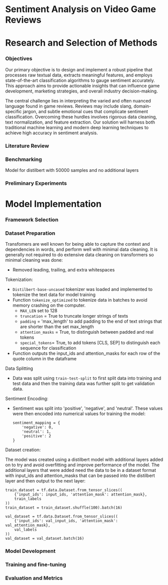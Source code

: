 # Sentiment Analysis on Video Game Reviews

# Research and Selection of Methods
### Objectives
Our primary objective is to design and implement a robust pipeline that processes raw textual data, extracts meaningful features, and employs state-of-the-art classification algorithms to gauge sentiment accurately. This approach aims to provide actionable insights that can influence game development, marketing strategies, and overall industry decision-making.

The central challenge lies in interpreting the varied and often nuanced language found in game reviews. Reviews may include slang, domain-specific jargon, and subtle emotional cues that complicate sentiment classification. Overcoming these hurdles involves rigorous data cleaning, text normalization, and feature extraction. Our solution will harness both traditional machine learning and modern deep learning techniques to achieve high accuracy in sentiment analysis.


### Literature Review
### Benchmarking

Model for distilbert with 50000 samples and no additional layers
### Preliminary Experiments
# Model Implementation
### Framework Selection
### Dataset Preparation
Transfomers are well known for being able to capture the context and dependencies in words, and perform well with minimal data cleaning. It is generally not required to do extensive data cleaning on transformers so minimal cleaning was done:

- Removed leading, trailing, and extra whitespaces

Tokenization:

- `Distilbert-base-uncased` tokenizer was loaded and implemented to tokenize the text data for model training
- Function `tokenize_optimized` to tokenize data in batches to avoid memory crashing on the computer.
  - `MAX_LEN` set to 128
  - `truncation` = True to truncate longer strings of texts
  - `padding` = 'max_length' to add padding to the end of text strings that are shorter than the set max_length
  - `attention_masks` = True, to distinguish between padded and real tokens
  - `special_tokens`= True, to add tokens [CLS, SEP] to distinguish each sequence for classification
- Function outputs the input_ids and attention_masks for each row of the quote column in the dataframe

Data Splitting

- Data was split using `train-test-split` to first split data into training and test data and then the training data was further split to get validation data.

Sentiment Encoding:

- Sentiment was split into 'positive', 'negative', and 'neutral'. These values were then encoded into numerical values for training the model:

  ```
  sentiment_mapping = {
      'negative': 0,
      'neutral': 1,
      'positive': 2
  }
  ```



Dataset creation:

The model was created using a distilbert model with additional layers added on to try and avoid overfitting and improve performance of the model. The additional layers that were added need the data to be in a dataset format with input_ids and attention_masks that can be passed into the distilbert layer and then output to the next layer:

```
train_dataset = tf.data.Dataset.from_tensor_slices((
    {'input_ids': input_ids, 'attention_mask': attention_mask},
    train_labels
))
train_dataset = train_dataset.shuffle(100).batch(16)
```

```
val_dataset = tf.data.Dataset.from_tensor_slices((
    {'input_ids': val_input_ids, 'attention_mask': val_attention_mask},
    val_labels
))
val_dataset = val_dataset.batch(16)
```


### Model Development
### Training and fine-tuning
### Evaluation and Metrics

